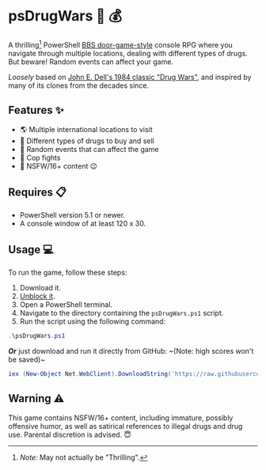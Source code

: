 ﻿# psDrugWars :syringe: :moneybag:

A thrilling[^1] PowerShell [BBS door-game-style](https://en.wikipedia.org/wiki/Door_(bulletin_board_system)) console RPG where you navigate through multiple locations, dealing with different types of drugs. But beware! Random events can affect your game.

*Loosely* based on [John E. Dell's 1984 classic "Drug Wars"](https://en.wikipedia.org/wiki/Drug_Wars_(video_game)), and inspired by many of its clones from the decades since.

## Features :sparkles:

- :earth_americas: Multiple international locations to visit
- :pill: Different types of drugs to buy and sell
- :game_die: Random events that can affect the game
- :cop: Cop fights
- :underage: NSFW/16+ content :wink:

## Requires :clipboard:

- PowerShell version 5.1 or newer.
- A console window of at least 120 x 30.

## Usage :computer:

To run the game, follow these steps:

1. Download it.
2. [Unblock it](https://learn.microsoft.com/en-us/powershell/module/microsoft.powershell.utility/unblock-file).
3. Open a PowerShell terminal.
4. Navigate to the directory containing the `psDrugWars.ps1` script.
5. Run the script using the following command:

```powershell
.\psDrugWars.ps1
```

***Or*** just download and run it directly from GitHub:
~(Note: high scores won't be saved)~

```powershell
iex (New-Object Net.WebClient).DownloadString('https://raw.githubusercontent.com/dpo007/psDrugWars/main/psDrugWars.ps1')
```

## Warning :warning:

This game contains NSFW/16+ content, including immature, possibly offensive humor, as well as satirical references to illegal drugs and drug use. Parental discretion is advised. :innocent:

[^1]: _Note:_ May not actually be "Thrilling".